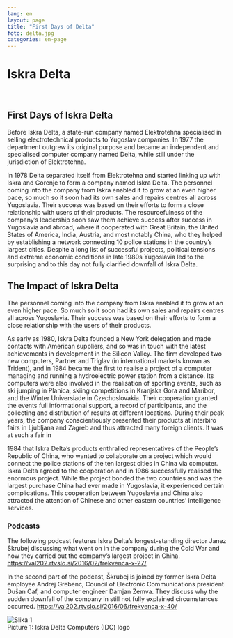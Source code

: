 ```yaml
---
lang: en
layout: page
title: "First Days of Delta"
foto: delta.jpg
categories: en-page
---
```


# Iskra Delta

<br>

## First Days of Iskra Delta

Before Iskra Delta, a state-run company named Elektrotehna specialised in selling electrotechnical products to Yugoslav companies. In 1977 the department outgrew its original purpose and became
an independent and specialised computer company named Delta, while still under the
jurisdiction of Elektrotehna. 

In 1978 Delta separated itself from Elektrotehna and started linking up with Iskra and Gorenje
to form a company named Iskra Delta. The personnel coming into the company from Iskra
enabled it to grow at an even higher pace, so much so it soon had its own sales and repairs
centres all across Yugoslavia. Their success was based on their efforts to form a close
relationship with users of their products. The resourcefulness of the company’s leadership
soon saw them achieve success after success in Yugoslavia and abroad, where it cooperated
with Great Britain, the United States of America, India, Austria, and most notably China, who
they helped by establishing a network connecting 10 police stations in the country’s largest
cities. Despite a long list of successful projects, political tensions and extreme economic
conditions in late 1980s Yugoslavia led to the surprising and to this day not fully clarified
downfall of Iskra Delta.

## The Impact of Iskra Delta
The personnel coming into the company from Iskra enabled it to grow at an even higher pace. So
much so it soon had its own sales and repairs centres all across Yugoslavia. Their success was
based on their efforts to form a close relationship with the users of their products.

As early as 1980, Iskra Delta founded a New York delegation and made contacts with
American suppliers, and so was in touch with the latest achievements in development in the
Silicon Valley. The firm developed two new computers, Partner and Triglav (in international
markets known as Trident), and in 1984 became the first to realise a project of a computer
managing and running a hydroelectric power station from a distance. Its computers were also
involved in the realisation of sporting events, such as ski jumping in Planica, skiing
competitions in Kranjska Gora and Maribor, and the Winter Universiade in Czechoslovakia.
Their cooperation granted the events full informational support, a record of participants, and
the collecting and distribution of results at different locations.
During their peak years, the company conscientiously presented their products at Interbiro
fairs in Ljubljana and Zagreb and thus attracted many foreign clients. It was at such a fair in

1984 that Iskra Delta’s products enthralled representatives of the People’s Republic of China,
who wanted to collaborate on a project which would connect the police stations of the ten
largest cities in China via computer. Iskra Delta agreed to the cooperation and in 1986
successfully realised the enormous project. While the project bonded the two countries and
was the largest purchase China had ever made in Yugoslavia, it experienced certain
complications. This cooperation between Yugoslavia and China also attracted the attention of
Chinese and other eastern countries’ intelligence services.




### Podcasts

The following podcast features Iskra Delta’s longest-standing director Janez Škrubej
discussing what went on in the company during the Cold War and how they carried out the
company’s largest project in China.
https://val202.rtvslo.si/2016/02/frekvenca-x-27/

In the second part of the podcast, Škrubej is joined by former Iskra Delta employee Andrej
Grebenc, Council of Electronic Communications president Dušan Caf, and computer engineer
Damjan Žemva. They discuss why the sudden downfall of the company in still not fully
explained circumstances occurred.
https://val202.rtvslo.si/2016/06/frekvenca-x-40/

![Slika 1]({{site.baseurl}}/assets/img/zgodovina/idc1.png)  
Picture 1: Iskra Delta Computers (IDC) logo

